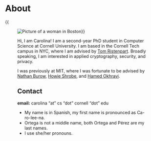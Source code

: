 # About
{{<figure class=figure><img src="/images/me.jpg" class="figure-img" alt="Picture of a woman in Boston">}}

Hi, I am Carolina! I am a second-year PhD student in Computer Science at Cornell University. I am based in the Cornell Tech campus in NYC, where I am advised by [Tom Ristenpart](https://rist.tech.cornell.edu/). Broadly speaking, I am interested in applied cryptography, security, and privacy.

I was previously at MIT, where I was fortunate to be advised by [Nathan Burow](https://www.ll.mit.edu/biographies/nathan-h-burow), [Howie Shrobe](http://people.csail.mit.edu/hes/index.html), and [Hamed Okhravi](https://web.mit.edu/ha22286/www/index.html).

## Contact
**email:** carolina “at” cs “dot” cornell “dot” edu
- My name is in Spanish, my first name is pronounced as Ca-ro-lee-na. 
- Ortega is not a middle name, both Ortega and Pérez are my last names. 
- I use she/her pronouns.

